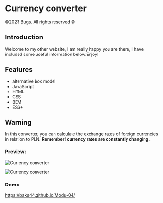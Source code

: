 # Currency converter 
©2023 Bugs. All rights reserved ©

## Introduction
Welcome to my other website, I am really happy you are there, I have included some useful information below.Enjoy!

## Features
- alternative box model
- JavaScript
- HTML
- CSS
- BEM
- ES6+

## Warning
In this converter, you can calculate the exchange rates of foreign currencies in relation to PLN.
**Remember! currency rates are constantly changing.**

### Preview:

![Currency converter](https://github.com/Baks44/Modu-04/blob/main/images/preview%20converter.gif?raw=true)

![Currency converter](https://github.com/Baks44/Modu-04/blob/main/images/preview%20converter2.gif?raw=true)

### Demo
https://baks44.github.io/Modu-04/
